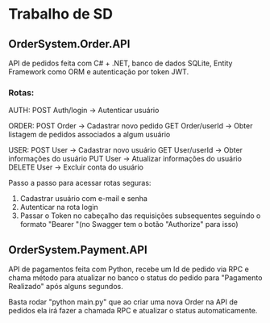 # Trabalho de SD

## OrderSystem.Order.API
API de pedidos feita com C# + .NET, banco de dados SQLite, Entity Framework como ORM e autenticação por token JWT.

### Rotas:

AUTH:
POST Auth/login -> Autenticar usuário

ORDER:
POST Order -> Cadastrar novo pedido
GET Order/userId -> Obter listagem de pedidos associados a algum usuário

USER:
POST User -> Cadastrar novo usuário
GET User/userId -> Obter informações do usuário
PUT User -> Atualizar informações do usuário
DELETE User -> Excluir conta do usuário

Passo a passo para acessar rotas seguras:
1. Cadastrar usuário com e-mail e senha
2. Autenticar na rota login
3. Passar o Token no cabeçalho das requisições subsequentes seguindo o formato "Bearer <TOKEN>"(no Swagger tem o botão "Authorize" para isso)

## OrderSystem.Payment.API
API de pagamentos feita com Python, recebe um Id de pedido via RPC e chama método para atualizar no banco o status do pedido para "Pagamento Realizado" após alguns segundos.

Basta rodar "python main.py" que ao criar uma nova Order na API de pedidos ela irá fazer a chamada RPC e atualizar o status automaticamente.